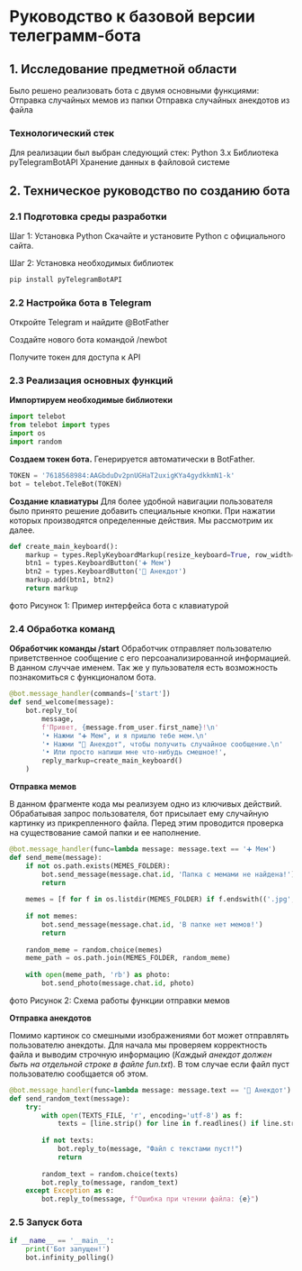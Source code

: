 # Руководство к базовой версии телеграмм-бота
## 1. Исследование предметной области
Было решено реализовать бота с двумя основными функциями:
Отправка случайных мемов из папки
Отправка случайных анекдотов из файла
### Технологический стек
Для реализации был выбран следующий стек:
Python 3.x
Библиотека pyTelegramBotAPI
Хранение данных в файловой системе
## 2. Техническое руководство по созданию бота
### 2.1 Подготовка среды разработки
Шаг 1: Установка Python
Скачайте и установите Python с официального сайта.

Шаг 2: Установка необходимых библиотек
``` python
pip install pyTelegramBotAPI
```

### 2.2 Настройка бота в Telegram
Откройте Telegram и найдите @BotFather

Создайте нового бота командой /newbot

Получите токен для доступа к API

### 2.3 Реализация основных функций
**Импортируем необходимые библиотеки**

``` python
import telebot
from telebot import types
import os
import random
```
**Создаем токен бота.** Генерируется автоматически в BotFather.

``` python
TOKEN = '7618568984:AAGbduDv2pnUGHaT2uxigKYa4gydkkmN1-k'
bot = telebot.TeleBot(TOKEN)
```

**Создание клавиатуры**
Для более удобной навигации пользователя было принято решение добавить специальные кнопки. При нажатии которых производятся определенные действия. Мы рассмотрим их далее.

``` python
def create_main_keyboard():
    markup = types.ReplyKeyboardMarkup(resize_keyboard=True, row_width=2)
    btn1 = types.KeyboardButton('➕ Мем')
    btn2 = types.KeyboardButton('📄 Анекдот')
    markup.add(btn1, btn2)
    return markup
```
фото
Рисунок 1: Пример интерфейса бота с клавиатурой

### 2.4 Обработка команд
**Обработчик команды /start**
Обработчик отправляет пользователю приветственное сообщение с его персоанализированной информацией. В данном случчае именем. Так же у пульзователя есть возможность познакомиться с функционалом бота. 

``` python
@bot.message_handler(commands=['start'])
def send_welcome(message):
    bot.reply_to(
        message,
        f'Привет, {message.from_user.first_name}!\n'
        '• Нажми "➕ Мем", и я пришлю тебе мем.\n'
        '• Нажми "📄 Анекдот", чтобы получить случайное сообщение.\n'
        '• Или просто напиши мне что-нибудь смешное!',
        reply_markup=create_main_keyboard()
    )
```

**Отправка мемов**

В данном фрагменте кода мы реализуем одно из ключивых действий. Обрабатывая запрос пользователя, бот присылает ему случайную картинку из прикрепленного файла. Перед этим проводится проверка на существование самой папки и ее наполнение.

``` python
@bot.message_handler(func=lambda message: message.text == '➕ Мем')
def send_meme(message):
    if not os.path.exists(MEMES_FOLDER):
        bot.send_message(message.chat.id, 'Папка с мемами не найдена!')
        return
    
    memes = [f for f in os.listdir(MEMES_FOLDER) if f.endswith(('.jpg', '.jpeg', '.png'))]
    
    if not memes:
        bot.send_message(message.chat.id, 'В папке нет мемов!')
        return
    
    random_meme = random.choice(memes)
    meme_path = os.path.join(MEMES_FOLDER, random_meme)
    
    with open(meme_path, 'rb') as photo:
        bot.send_photo(message.chat.id, photo)
```
фото
Рисунок 2: Схема работы функции отправки мемов

**Отправка анекдотов**

Помимо картинок со смешными изображениями бот может отправлять пользователю анекдоты. Для начала мы проверяем корректность файла и выводим строчную информацию (*Каждый анекдот должен быть на отдельной строке в файле fun.txt*). В том случае если файл пуст пользователю сообщается об этом. 

``` python
@bot.message_handler(func=lambda message: message.text == '📄 Анекдот')
def send_random_text(message):
    try:
        with open(TEXTS_FILE, 'r', encoding='utf-8') as f:
            texts = [line.strip() for line in f.readlines() if line.strip()]
        
        if not texts:
            bot.reply_to(message, "Файл с текстами пуст!")
            return
        
        random_text = random.choice(texts)
        bot.reply_to(message, random_text)
    except Exception as e:
        bot.reply_to(message, f"Ошибка при чтении файла: {e}")
```

### 2.5 Запуск бота

``` python
if __name__ == '__main__':
    print('Бот запущен!')
    bot.infinity_polling()
```

